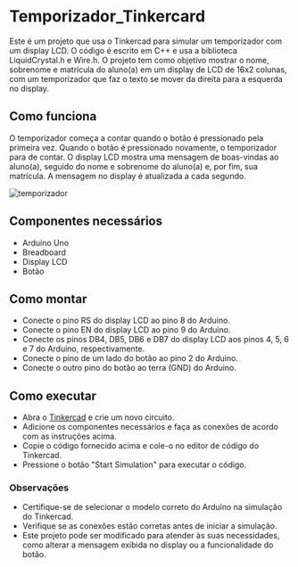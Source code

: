 # Temporizador_Tinkercard

Este é um projeto que usa o Tinkercad para simular um temporizador com um display LCD. O código é escrito em C++ e usa a biblioteca LiquidCrystal.h e Wire.h. O projeto tem como objetivo mostrar o nome, sobrenome e matrícula do aluno(a) em um display de LCD de 16x2 colunas, com um temporizador que faz o texto se mover da direita para a esquerda no display.

## Como funciona

O temporizador começa a contar quando o botão é pressionado pela primeira vez. Quando o botão é pressionado novamente, o temporizador para de contar. O display LCD mostra uma mensagem de boas-vindas ao aluno(a), seguido do nome e sobrenome do aluno(a) e, por fim, sua matrícula. A mensagem no display é atualizada a cada segundo.

![temporizador](https://user-images.githubusercontent.com/96122153/235533496-5a00dc00-af6c-4c9c-8a0e-3c520615a2bc.gif)

## Componentes necessários

* Arduino Uno
* Breadboard
* Display LCD
* Botão

## Como montar

* Conecte o pino RS do display LCD ao pino 8 do Arduino.
* Conecte o pino EN do display LCD ao pino 9 do Arduino.
* Conecte os pinos DB4, DB5, DB6 e DB7 do display LCD aos pinos 4, 5, 6 e 7 do Arduino, respectivamente.
* Conecte o pino de um lado do botão ao pino 2 do Arduino.
* Conecte o outro pino do botão ao terra (GND) do Arduino.

## Como executar

* Abra o [Tinkercad](https://www.tinkercad.com) e crie um novo circuito.
* Adicione os componentes necessários e faça as conexões de acordo com as instruções acima.
* Copie o código fornecido acima e cole-o no editor de código do Tinkercad.
* Pressione o botão "Start Simulation" para executar o código.

### Observações

* Certifique-se de selecionar o modelo correto do Arduino na simulação do Tinkercad.
* Verifique se as conexões estão corretas antes de iniciar a simulação.
* Este projeto pode ser modificado para atender às suas necessidades, como alterar a mensagem exibida no display ou a funcionalidade do botão.
